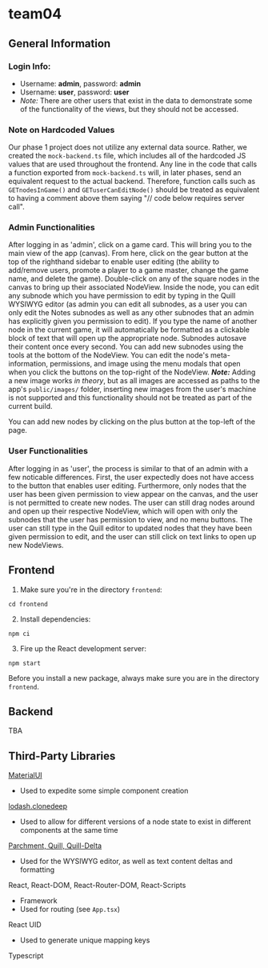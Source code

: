 # team04

## General Information

### Login Info:
- Username: **admin**, password: **admin**
- Username: **user**, password: **user**
- *Note:* There are other users that exist in the data to demonstrate some of the functionality of the views, but they should not be accessed.

### Note on Hardcoded Values
Our phase 1 project does not utilize any external data source. Rather, we created the `mock-backend.ts` file, which includes all of the hardcoded JS values that are used throughout the frontend. Any line in the code that calls a function exported from `mock-backend.ts` will, in later phases, send an equivalent request to the actual backend. Therefore, function calls such as `GETnodesInGame()` and `GETuserCanEditNode()` should be treated as equivalent to having a comment above them saying "// code below requires server call".

### Admin Functionalities
After logging in as 'admin', click on a game card. This will bring you to the main view of the app (canvas). From here, click on the gear button at the top of the righthand sidebar to enable user editing (the ability to add/remove users, promote a player to a game master, change the game name, and delete the game). Double-click on any of the square nodes in the canvas to bring up their associated NodeView. Inside the node, you can edit any subnode which you have permission to edit by typing in the Quill WYSIWYG editor (as admin you can edit all subnodes, as a user you can only edit the Notes subnodes as well as any other subnodes that an admin has explicitly given you permission to edit). If you type the name of another node in the current game, it will automatically be formatted as a clickable block of text that will open up the appropriate node. Subnodes autosave their content once every second. You can add new subnodes using the tools at the bottom of the NodeView. You can edit the node's meta-information, permissions, and image using the menu modals that open when you click the buttons on the top-right of the NodeView. ***Note:*** Adding a new image works *in theory*, but as all images are accessed as paths to the app's `public/images/` folder, inserting new images from the user's machine is not supported and this functionality should not be treated as part of the current build.

You can add new nodes by clicking on the plus button at the top-left of the page.

### User Functionalities
After logging in as 'user', the process is similar to that of an admin with a few noticable differences. First, the user expectedly does not have access to the button that enables user editing. Furthermore, only nodes that the user has been given permission to view appear on the canvas, and the user is not permitted to create new nodes. The user can still drag nodes around and open up their respective NodeView, which will open with only the subnodes that the user has permission to view, and no menu buttons. The user can still type in the Quill editor to updated nodes that they have been given permission to edit, and the user can still click on text links to open up new NodeViews.

## Frontend

1. Make sure you're in the directory `frontend`:

```
cd frontend
```

2. Install dependencies:

```
npm ci
```

3. Fire up the React development server:

```
npm start
```

Before you install a new package, always make sure you are in the directory `frontend`.

## Backend

TBA

## Third-Party Libraries

[MaterialUI](https://mui.com/)
- Used to expedite some simple component creation

[lodash.clonedeep](https://www.npmjs.com/package/lodash.clonedeep)
- Used to allow for different versions of a node state to exist in different components at the same time

[Parchment, Quill, Quill-Delta](https://quilljs.com/)
- Used for the WYSIWYG editor, as well as text content deltas and formatting

React, React-DOM, React-Router-DOM, React-Scripts
- Framework
- Used for routing (see `App.tsx`)

React UID
- Used to generate unique mapping keys

Typescript
